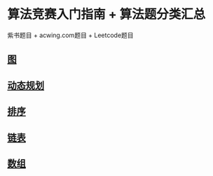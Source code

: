 # 算法竞赛入门指南 + 算法题分类汇总

紫书题目 + acwing.com题目 + Leetcode题目

## [图](./blog/ch06.md)
## [动态规划](./blog/ch09.md)
## [排序](./blog/排序.md)
## [链表](./bog/链表.md)
## [数组](./blog/数组.md)